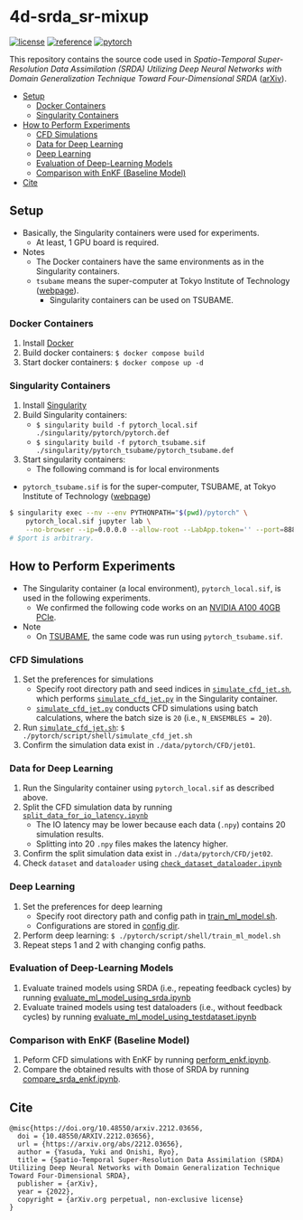 # 4d-srda_sr-mixup <!-- omit in toc -->

[![license](https://img.shields.io/badge/license-CC%20BY--NC--SA-informational)](https://creativecommons.org/licenses/by-nc-sa/4.0/legalcode.txt) [![reference](https://img.shields.io/badge/reference-arXiv-important)](https://arxiv.org/abs/2212.03656)  [![pytorch](https://img.shields.io/badge/PyTorch-1.11.0-informational)](https://pytorch.org/)

This repository contains the source code used in *Spatio-Temporal Super-Resolution Data Assimilation (SRDA) Utilizing Deep Neural Networks with Domain Generalization Technique Toward Four-Dimensional SRDA* ([arXiv](https://arxiv.org/abs/2212.03656)).

- [Setup](#setup)
  - [Docker Containers](#docker-containers)
  - [Singularity Containers](#singularity-containers)
- [How to Perform Experiments](#how-to-perform-experiments)
  - [CFD Simulations](#cfd-simulations)
  - [Data for Deep Learning](#data-for-deep-learning)
  - [Deep Learning](#deep-learning)
  - [Evaluation of Deep-Learning Models](#evaluation-of-deep-learning-models)
  - [Comparison with EnKF (Baseline Model)](#comparison-with-enkf-baseline-model)
- [Cite](#cite)


## Setup

- Basically, the Singularity containers were used for experiments.
  - At least, 1 GPU board is required.
- Notes
  - The Docker containers have the same environments as in the Singularity containers.
  - `tsubame` means the super-computer at Tokyo Institute of Technology ([webpage](https://www.t3.gsic.titech.ac.jp/en)).
      - Singularity containers can be used on TSUBAME.

### Docker Containers

1. Install [Docker](https://docs.docker.com/get-started/)
1. Build docker containers: `$ docker compose build`
1. Start docker containers: `$ docker compose up -d`

### Singularity Containers

1. Install [Singularity](https://docs.sylabs.io/guides/3.0/user-guide/quick_start.html)
1. Build Singularity containers:
    - `$ singularity build -f pytorch_local.sif ./singularity/pytorch/pytorch.def`
    - `$ singularity build -f pytorch_tsubame.sif ./singularity/pytorch_tsubame/pytorch_tsubame.def`
1. Start singularity containers:
    - The following command is for local environments

- `pytorch_tsubame.sif` is for the super-computer, TSUBAME, at Tokyo Institute of Technology ([webpage](https://www.t3.gsic.titech.ac.jp/en))

```sh
$ singularity exec --nv --env PYTHONPATH="$(pwd)/pytorch" \
    pytorch_local.sif jupyter lab \
    --no-browser --ip=0.0.0.0 --allow-root --LabApp.token='' --port=8888
# $port is arbitrary.
```

## How to Perform Experiments

- The Singularity container (a local environment), `pytorch_local.sif`, is used in the following experiments.
    - We confirmed the following code works on an [NVIDIA A100 40GB PCIe](https://www.nvidia.com/en-us/data-center/a100/).
- Note
  - On [TSUBAME](https://www.t3.gsic.titech.ac.jp/en), the same code was run using `pytorch_tsubame.sif`.

### CFD Simulations

1. Set the preferences for simulations
   - Specify root directory path and seed indices in [`simulate_cfd_jet.sh`](./pytorch/script/shell/simulate_cfd_jet.sh), which performs [`simulate_cfd_jet.py`](./pytorch/script/python/simulate_cfd_jet.py) in the Singularity container.
   - [`simulate_cfd_jet.py`](./pytorch/script/python/simulate_cfd_jet.py) conducts CFD simulations using batch calculations, where the batch size is `20` (i.e., `N_ENSEMBLES = 20`).
2. Run [`simulate_cfd_jet.sh`](./pytorch/script/shell/simulate_cfd_jet.sh): `$ ./pytorch/script/shell/simulate_cfd_jet.sh`
3. Confirm the simulation data exist in `./data/pytorch/CFD/jet01`.

### Data for Deep Learning

1. Run the Singularity container using `pytorch_local.sif` as described above.
2. Split the CFD simulation data by running [`split_data_for_io_latency.ipynb`](./pytorch/notebook/paper_experiment/split_data_for_io_latency.ipynb)
   - The IO latency may be lower because each data (`.npy`) contains 20 simulation results.
   - Splitting into 20 `.npy` files makes the latency higher. 
3. Confirm the split simulation data exist in `./data/pytorch/CFD/jet02`.
4. Check `dataset` and `dataloader` using [`check_dataset_dataloader.ipynb`](./pytorch/notebook/paper_experiment/check_dataset_dataloader.ipynb)

### Deep Learning

1. Set the preferences for deep learning
   - Specify root directory path and config path in [train_ml_model.sh](./pytorch/script/shell/train_ml_model.sh).
   - Configurations are stored in [config dir](./pytorch/config/paper_experiment/).
2. Perform deep learning: `$ ./pytorch/script/shell/train_ml_model.sh`
3. Repeat steps 1 and 2 with changing config paths.

### Evaluation of Deep-Learning Models

1. Evaluate trained models using SRDA (i.e., repeating feedback cycles) by running [evaluate_ml_model_using_srda.ipynb](./pytorch/notebook/paper_experiment/evaluate_ml_model_using_srda.ipynb)
2. Evaluate trained models using test dataloaders (i.e., without feedback cycles) by running [evaluate_ml_model_using_testdataset.ipynb](./pytorch/notebook/paper_experiment/evaluate_ml_model_using_testdataset.ipynb)

### Comparison with EnKF (Baseline Model)

1. Peform CFD simulations with EnKF by running [perform_enkf.ipynb](./pytorch/notebook/paper_experiment/perform_enkf.ipynb).
2. Compare the obtained results with those of SRDA by running [compare_srda_enkf.ipynb](./pytorch/notebook/paper_experiment/compare_srda_enkf.ipynb).


## Cite

```
@misc{https://doi.org/10.48550/arxiv.2212.03656,
  doi = {10.48550/ARXIV.2212.03656},
  url = {https://arxiv.org/abs/2212.03656},
  author = {Yasuda, Yuki and Onishi, Ryo},  
  title = {Spatio-Temporal Super-Resolution Data Assimilation (SRDA) Utilizing Deep Neural Networks with Domain Generalization Technique Toward Four-Dimensional SRDA},
  publisher = {arXiv},
  year = {2022},
  copyright = {arXiv.org perpetual, non-exclusive license}
}
```